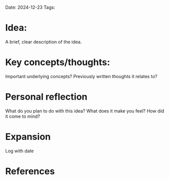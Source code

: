 Date: 2024-12-23
Tags:

# Idea:
A brief, clear description of the idea.
# Key concepts/thoughts:
Important underlying concepts? Previously written thoughts it relates to?
# Personal reflection
What do you plan to do with this idea? What does it make you feel? How did it come to mind?
# Expansion
Log with date
# References
